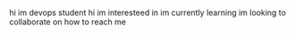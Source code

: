 hi im devops student
hi im interesteed in 
im currently learning 
im looking to collaborate on
how to reach me 
